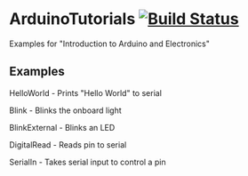# ArduinoTutorials [![Build Status](https://travis-ci.org/AscendTech4H/ArduinoTutorials.svg?branch=master)](https://travis-ci.org/AscendTech4H/ArduinoTutorials)
Examples for "Introduction to Arduino and Electronics"

## Examples
HelloWorld - Prints "Hello World" to serial

Blink - Blinks the onboard light

BlinkExternal - Blinks an LED

DigitalRead - Reads pin to serial

SerialIn - Takes serial input to control a pin
